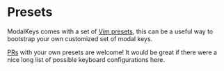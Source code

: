 # Presets

ModalKeys comes with a set of [Vim presets](./presets/vim.html), this can be a useful way to bootstrap your own customized set of modal keys.

[PRs](https://github.com/haberdashPI/vscode-modal-keys/pulls) with your own presets are welcome! It would be great if there were a nice long list of possible keyboard configurations here.